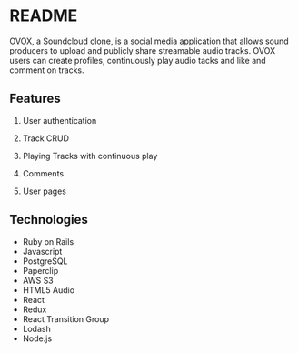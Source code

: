 # README
OVOX, a Soundcloud clone, is a social media application that allows sound producers to upload and publicly share streamable audio tracks. OVOX users can create profiles, continuously play audio tacks and like and comment on tracks.

## Features

1.  User authentication

2. Track CRUD

3. Playing Tracks with continuous play

4. Comments

5. User pages


## Technologies

* Ruby on Rails
* Javascript
* PostgreSQL
* Paperclip
* AWS S3
* HTML5 Audio
* React
* Redux
* React Transition Group
* Lodash
* Node.js

